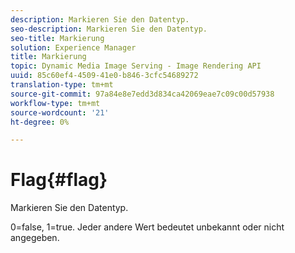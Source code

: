 ```yaml
---
description: Markieren Sie den Datentyp.
seo-description: Markieren Sie den Datentyp.
seo-title: Markierung
solution: Experience Manager
title: Markierung
topic: Dynamic Media Image Serving - Image Rendering API
uuid: 85c60ef4-4509-41e0-b846-3cfc54689272
translation-type: tm+mt
source-git-commit: 97a84e8e7edd3d834ca42069eae7c09c00d57938
workflow-type: tm+mt
source-wordcount: '21'
ht-degree: 0%

---
```



# Flag{#flag}

Markieren Sie den Datentyp.

0=false, 1=true. Jeder andere Wert bedeutet unbekannt oder nicht angegeben.
